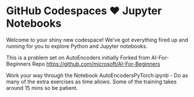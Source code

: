 # GitHub Codespaces ♥️ Jupyter Notebooks

Welcome to your shiny new codespace! We've got everything fired up and running for you to explore Python and Jupyter notebooks.

This is a problem set on AutoEncoders initially Forked from AI-For-Beginners Repo https://github.com/microsoft/AI-For-Beginners 

Work your way through the Notebook AutoEncodersPyTorch.ipynb - Do as many of the extra exercises as time allows.
Some of the training takes around 15 mins so be patient. 